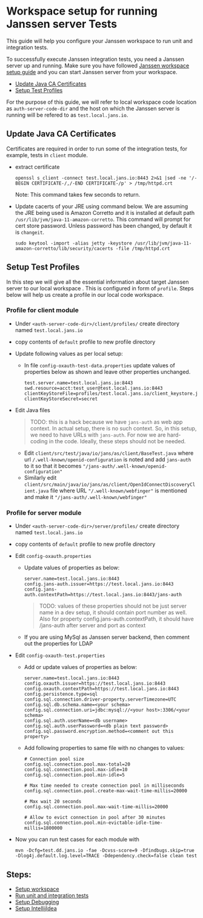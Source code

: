 # Workspace setup for running Janssen server Tests

This guide will help you configure your Janssen workspace to run unit and integration tests. 

To successfully execute Janssen integration tests, you need a Janssen server up and running. Make sure you have followed [Janssen workspace setup guide](setup-developer-workspace.md) and you can start Janssen server from your workspace. 

- [Update Java CA Certificates](#update-java-ca-certificates)
- [Setup Test Profiles](#setup-test-profiles)

For the purpose of this guide, we will refer to local workspace code location as `auth-server-code-dir` and the host on which the Janssen server is running will be refered to as `test.local.jans.io`.

## Update Java CA Certificates 

Certificates are required in order to run some of the integration tests, for example, tests in `client` module.

- extract certificate 
  
  ```
  openssl s_client -connect test.local.jans.io:8443 2>&1 |sed -ne '/-BEGIN CERTIFICATE-/,/-END CERTIFICATE-/p' > /tmp/httpd.crt
  ```
  Note: This command takes few seconds to return.
  
- Update cacerts of your JRE using command below. We are assuming the JRE being used is Amazon Corretto and it is installed at default path `/usr/lib/jvm/java-11-amazon-corretto`. This command will prompt for cert store password. Unless password has been changed, by default it is `changeit`.
  
  ```
  sudo keytool -import -alias jetty -keystore /usr/lib/jvm/java-11-amazon-corretto/lib/security/cacerts -file /tmp/httpd.crt
  ``` 

## Setup Test Profiles

In this step we will give all the essential information about target Janssen server to our local workspace . This is configured in form of `profile`. Steps below will help us create a profile in our local code workspace. 

### Profile for client module
- Under `<auth-server-code-dir>/client/profiles/` create directory named `test.local.jans.io`
- copy contents of `default` profile to new profile directory 
- Update following values as per local setup:
  - In file `config-oxauth-test-data.properties` update values of properties below as shown and leave other properties unchanged.
    ```
    test.server.name=test.local.jans.io:8443
    swd.resource=acct:test_user@test.local.jans.io:8443
    clientKeyStoreFile=profiles/test.local.jans.io/client_keystore.jks
    clientKeyStoreSecret=secret
    ```

- Edit Java files 
  
  > TODO: this is a hack because we have `jans-auth` as web app context. In actual setup, there is no such context. So, in this setup, we need to have URLs with `jans-auth`. For now we are hard-coding in the code. Ideally, these steps should not be needed.
  
   - Edit `client/src/test/java/io/jans/as/client/BaseTest.java` where url `/.well-known/openid-configuration` is noted and add `jans-auth` to it so that it becomes `"/jans-auth/.well-known/openid-configuration"`
   - Similarly edit `client/src/main/java/io/jans/as/client/OpenIdConnectDiscoveryClient.java` file where URL `"/.well-known/webfinger"` is mentioned and make it `"/jans-auth/.well-known/webfinger"`


### Profile for server module
- Under `<auth-server-code-dir>/server/profiles/` create directory named `test.local.jans.io`
- copy contents of `default` profile to new profile directory 
- Edit `config-oxauth.properties`
  - Update values of properties as below:
  
    ```
    server.name=test.local.jans.io:8443
    config.jans-auth.issuer=https://test.local.jans.io:8443
    config.jans-auth.contextPath=https://test.local.jans.io:8443/jans-auth
    ```
    
    > TODO: values of these properties should not be just server name in a dev setup, it should contain port number as well. Also for property config.jans-auth.contextPath, it should have /jans-auth after server and port as context
    
  - If you are using MySql as Janssen server backend, then comment out the properties for LDAP
 
- Edit `config-oxauth-test.properties`
  - Add or update values of properties as below:
    ```
    server.name=test.local.jans.io:8443
    config.oxauth.issuer=https://test.local.jans.io:8443
    config.oxauth.contextPath=https://test.local.jans.io:8443
    config.persistence.type=sql
    config.sql.connection.driver-property.serverTimezone=UTC
    config.sql.db.schema.name=<your schema>
    config.sql.connection.uri=jdbc:mysql://<your host>:3306/<your schema>
    config.sql.auth.userName=<db username>
    config.sql.auth.userPassword=<db plain text password>
    config.sql.password.encryption.method=<comment out this property>
    ```
  - Add following properties to same file with no changes to values:

    ```
    # Connection pool size
    config.sql.connection.pool.max-total=20
    config.sql.connection.pool.max-idle=10
    config.sql.connection.pool.min-idle=5

    # Max time needed to create connection pool in milliseconds
    config.sql.connection.pool.create-max-wait-time-millis=20000

    # Max wait 20 seconds
    config.sql.connection.pool.max-wait-time-millis=20000

    # Allow to evict connection in pool after 30 minutes
    config.sql.connection.pool.min-evictable-idle-time-millis=1800000
    ```

- Now you can run test cases for each module with
   
   ```
   mvn -Dcfg=test.dd.jans.io -fae -Dcvss-score=9 -Dfindbugs.skip=true -Dlog4j.default.log.level=TRACE -Ddependency.check=false clean test
   ```


## Steps:
  - [Setup workspace](https://gist.github.com/ossdhaval/c0c82e437dcb5d5403f241e81908ec4c)	
  - [Run unit and integration tests](https://gist.github.com/ossdhaval/f2ca2590cdbe0c11db5d58f87e13479f)
  - [Setup Debugging](https://gist.github.com/ossdhaval/11df8be8ebf9063b2ba18097efb040f9)
  - [Setup IntellijIdea](https://gist.github.com/ossdhaval/36e219c350e1120b31f803695a22e30d)
